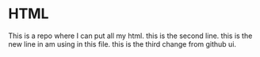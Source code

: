 # HTML
This is a repo where I can put all my html.
this is the second line.
this is the new line in am using in this file.
this is the third change from github ui.
